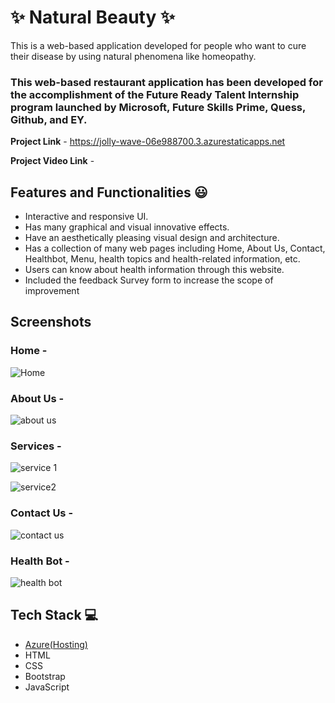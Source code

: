 # ✨ Natural Beauty ✨

This is a web-based application developed for people who want to cure their disease by using natural phenomena like homeopathy.

### This web-based restaurant application has been developed for the accomplishment of the Future Ready Talent Internship program launched by Microsoft, Future Skills Prime, Quess, Github, and EY.


**Project Link** - https://jolly-wave-06e988700.3.azurestaticapps.net

**Project Video Link** -

## Features and Functionalities 😃

- Interactive and responsive UI.
- Has many graphical and visual innovative effects.
- Have an aesthetically pleasing visual design and architecture.
- Has a collection of many web pages including Home, About Us, Contact, Healthbot, Menu, health topics and health-related information, etc.
- Users can know about health information through this website.
- Included the feedback Survey form to increase the scope of improvement 

## Screenshots



### Home - 

![Home](https://github.com/20a31a0538/FRT-Project/assets/110081197/cedf6ae8-85ff-4c48-af90-d26ba77b7323)


### About Us -

![about us](https://github.com/20a31a0538/FRT-Project/assets/110081197/d3e94f0f-d1f1-403c-9caa-2f9ca017f0d8)

### Services -

![service 1](https://github.com/20a31a0538/FRT-Project/assets/110081197/25f1602f-6985-4aae-8335-22a4790ae314)



![service2](https://github.com/20a31a0538/FRT-Project/assets/110081197/70eb4c1e-dd15-4431-ae32-0cbcc6a47bfc)

### Contact Us -
![contact us](https://github.com/20a31a0538/FRT-Project/assets/110081197/84c6544a-beca-4ffe-8ffc-71e8f479014f)


### Health Bot -


![health bot](https://github.com/20a31a0538/FRT-Project/assets/110081197/2bc290b2-b060-447e-8db8-c638c5de47e8)







## Tech Stack 💻

- [Azure(Hosting)](https://azure.microsoft.com/en-in/features/azure-portal/)
- HTML
- CSS
- Bootstrap
- JavaScript
